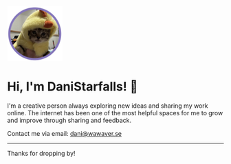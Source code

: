 <img src="https://github.com/DaniStarfalls/DaniStarfalls/blob/5f874142a2ffb920fb63ca6927aa33ace69864b8/starfalls.png" alt="DaniStarfalls' current profile picture" width="128"/>

# Hi, I'm DaniStarfalls! 💫
I'm a creative person always exploring new ideas and sharing my work online. The internet has been one of the most helpful spaces for me to grow and improve through sharing and feedback.

Contact me via email: <dani@wawaver.se>

---

Thanks for dropping by!
